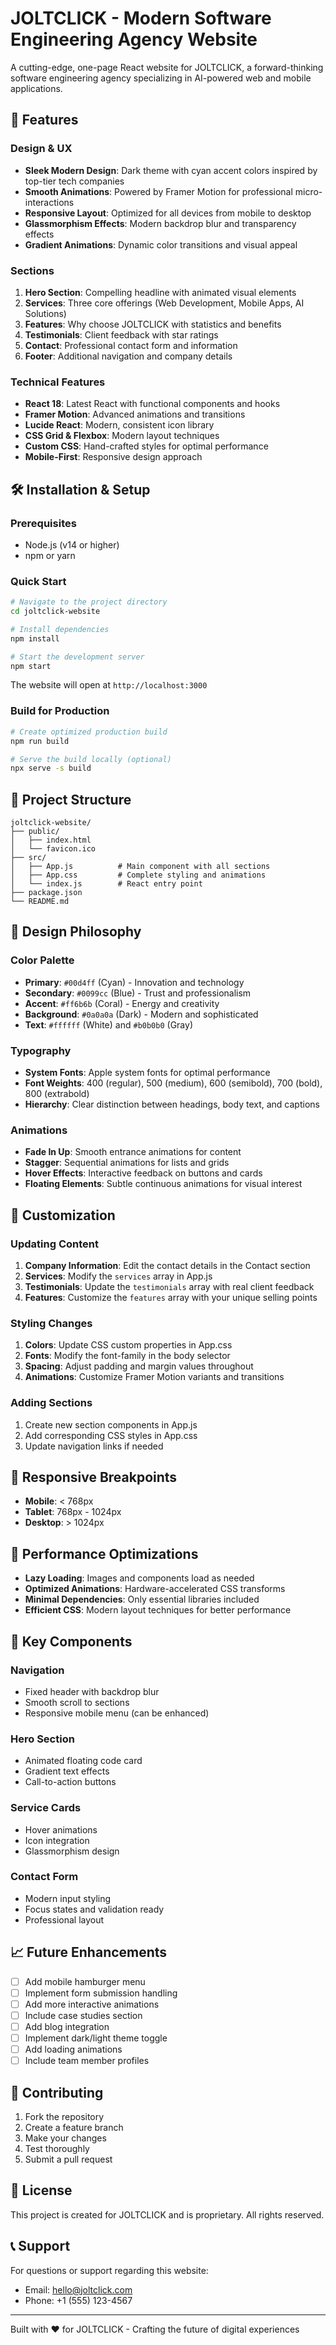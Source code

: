 # JOLTCLICK - Modern Software Engineering Agency Website

A cutting-edge, one-page React website for JOLTCLICK, a forward-thinking software engineering agency specializing in AI-powered web and mobile applications.

## 🚀 Features

### Design & UX
- **Sleek Modern Design**: Dark theme with cyan accent colors inspired by top-tier tech companies
- **Smooth Animations**: Powered by Framer Motion for professional micro-interactions
- **Responsive Layout**: Optimized for all devices from mobile to desktop
- **Glassmorphism Effects**: Modern backdrop blur and transparency effects
- **Gradient Animations**: Dynamic color transitions and visual appeal

### Sections
1. **Hero Section**: Compelling headline with animated visual elements
2. **Services**: Three core offerings (Web Development, Mobile Apps, AI Solutions)
3. **Features**: Why choose JOLTCLICK with statistics and benefits
4. **Testimonials**: Client feedback with star ratings
5. **Contact**: Professional contact form and information
6. **Footer**: Additional navigation and company details

### Technical Features
- **React 18**: Latest React with functional components and hooks
- **Framer Motion**: Advanced animations and transitions
- **Lucide React**: Modern, consistent icon library
- **CSS Grid & Flexbox**: Modern layout techniques
- **Custom CSS**: Hand-crafted styles for optimal performance
- **Mobile-First**: Responsive design approach

## 🛠️ Installation & Setup

### Prerequisites
- Node.js (v14 or higher)
- npm or yarn

### Quick Start
```bash
# Navigate to the project directory
cd joltclick-website

# Install dependencies
npm install

# Start the development server
npm start
```

The website will open at `http://localhost:3000`

### Build for Production
```bash
# Create optimized production build
npm run build

# Serve the build locally (optional)
npx serve -s build
```

## 📁 Project Structure

```
joltclick-website/
├── public/
│   ├── index.html
│   └── favicon.ico
├── src/
│   ├── App.js          # Main component with all sections
│   ├── App.css         # Complete styling and animations
│   └── index.js        # React entry point
├── package.json
└── README.md
```

## 🎨 Design Philosophy

### Color Palette
- **Primary**: `#00d4ff` (Cyan) - Innovation and technology
- **Secondary**: `#0099cc` (Blue) - Trust and professionalism
- **Accent**: `#ff6b6b` (Coral) - Energy and creativity
- **Background**: `#0a0a0a` (Dark) - Modern and sophisticated
- **Text**: `#ffffff` (White) and `#b0b0b0` (Gray)

### Typography
- **System Fonts**: Apple system fonts for optimal performance
- **Font Weights**: 400 (regular), 500 (medium), 600 (semibold), 700 (bold), 800 (extrabold)
- **Hierarchy**: Clear distinction between headings, body text, and captions

### Animations
- **Fade In Up**: Smooth entrance animations for content
- **Stagger**: Sequential animations for lists and grids
- **Hover Effects**: Interactive feedback on buttons and cards
- **Floating Elements**: Subtle continuous animations for visual interest

## 🔧 Customization

### Updating Content
1. **Company Information**: Edit the contact details in the Contact section
2. **Services**: Modify the `services` array in App.js
3. **Testimonials**: Update the `testimonials` array with real client feedback
4. **Features**: Customize the `features` array with your unique selling points

### Styling Changes
1. **Colors**: Update CSS custom properties in App.css
2. **Fonts**: Modify the font-family in the body selector
3. **Spacing**: Adjust padding and margin values throughout
4. **Animations**: Customize Framer Motion variants and transitions

### Adding Sections
1. Create new section components in App.js
2. Add corresponding CSS styles in App.css
3. Update navigation links if needed

## 📱 Responsive Breakpoints

- **Mobile**: < 768px
- **Tablet**: 768px - 1024px
- **Desktop**: > 1024px

## 🚀 Performance Optimizations

- **Lazy Loading**: Images and components load as needed
- **Optimized Animations**: Hardware-accelerated CSS transforms
- **Minimal Dependencies**: Only essential libraries included
- **Efficient CSS**: Modern layout techniques for better performance

## 🌟 Key Components

### Navigation
- Fixed header with backdrop blur
- Smooth scroll to sections
- Responsive mobile menu (can be enhanced)

### Hero Section
- Animated floating code card
- Gradient text effects
- Call-to-action buttons

### Service Cards
- Hover animations
- Icon integration
- Glassmorphism design

### Contact Form
- Modern input styling
- Focus states and validation ready
- Professional layout

## 📈 Future Enhancements

- [ ] Add mobile hamburger menu
- [ ] Implement form submission handling
- [ ] Add more interactive animations
- [ ] Include case studies section
- [ ] Add blog integration
- [ ] Implement dark/light theme toggle
- [ ] Add loading animations
- [ ] Include team member profiles

## 🤝 Contributing

1. Fork the repository
2. Create a feature branch
3. Make your changes
4. Test thoroughly
5. Submit a pull request

## 📄 License

This project is created for JOLTCLICK and is proprietary. All rights reserved.

## 📞 Support

For questions or support regarding this website:
- Email: hello@joltclick.com
- Phone: +1 (555) 123-4567

---

Built with ❤️ for JOLTCLICK - Crafting the future of digital experiences
